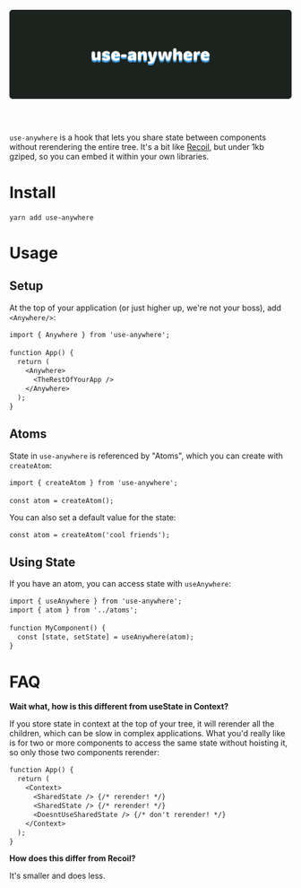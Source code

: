 <h1 align="center">
  <br>
  <img src="./logo.svg" alt="use-anywhere"  />
  <br>
  <br>
</h1>

`use-anywhere` is a hook that lets you share state between components without rerendering the entire tree. It's a bit like [Recoil](https://recoiljs.org/), but under 1kb gziped, so you can embed it within your own libraries.

# Install

```
yarn add use-anywhere
```

# Usage

## Setup

At the top of your application (or just higher up, we're not your boss), add `<Anywhere/>`:

```tsx
import { Anywhere } from 'use-anywhere';

function App() {
  return (
    <Anywhere>
      <TheRestOfYourApp />
    </Anywhere>
  );
}
```

## Atoms

State in `use-anywhere` is referenced by "Atoms", which you can create with `createAtom`:

```tsx
import { createAtom } from 'use-anywhere';

const atom = createAtom();
```

You can also set a default value for the state:

```tsx
const atom = createAtom('cool friends');
```

## Using State

If you have an atom, you can access state with `useAnywhere`:

```tsx
import { useAnywhere } from 'use-anywhere';
import { atom } from '../atoms';

function MyComponent() {
  const [state, setState] = useAnywhere(atom);
}
```

# FAQ

**Wait what, how is this different from useState in Context?**

If you store state in context at the top of your tree, it will rerender all the children, which can be slow in complex applications. What you'd really like is for two or more components to access the same state without hoisting it, so only those two components rerender:

```tsx
function App() {
  return (
    <Context>
      <SharedState /> {/* rerender! */}
      <SharedState /> {/* rerender! */}
      <DoesntUseSharedState /> {/* don't rerender! */}
    </Context>
  );
}
```

**How does this differ from Recoil?**

It's smaller and does less.
